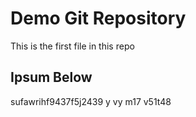 # Demo Git Repository

This is the first file in this repo

## Ipsum Below

sufawrihf9437f5j2439 y vy m17 v51t48  